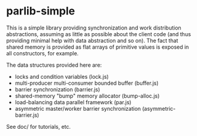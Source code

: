 # parlib-simple

This is a simple library providing synchronization and work
distribution abstractions, assuming as little as possible about the
client code (and thus providing minimal help with data abstraction and
so on).  The fact that shared memory is provided as flat arrays of
primitive values is exposed in all constructors, for example.

The data structures provided here are:

* locks and condition variables (lock.js)
* multi-producer multi-consumer bounded buffer (buffer.js)
* barrier synchronization (barrier.js)
* shared-memory "bump" memory allocator (bump-alloc.js)
* load-balancing data parallel framework (par.js)
* asymmetric master/worker barrier synchronization (asymmetric-barrier.js)

See doc/ for tutorials, etc.
